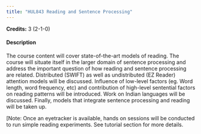 ```yaml
---
title: "HUL843 Reading and Sentence Processing"
---
```

**Credits:** 3 (2-1-0)

#### Description
The course content will cover state-of-the-art models of reading. The course will situate itself in the larger domain of sentence processing and address the important question of how reading and sentence processing are related. Distributed (SWIFT) as well as undistributed (EZ Reader) attention models will be discussed. Influence of low-level factors (eg. Word length, word frequency, etc) and contribution of high-level sentential factors on reading patterns will be introduced. Work on Indian languages will be discussed. Finally, models that integrate sentence processing and reading will be taken up.

[Note: Once an eyetracker is available, hands on sessions will be conducted to run simple reading experiments. See tutorial section for more details.